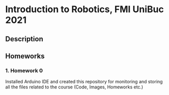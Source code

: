 # Introduction to Robotics, FMI UniBuc 2021

## Description

## Homeworks

### 1. Homework 0
  Installed Arduino IDE and created this repository for monitoring and storing all the files related to the course (Code, Images, Homeworks etc.)
